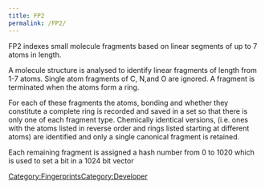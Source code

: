 ```yaml
---
title: FP2
permalink: /FP2/
---
```


FP2 indexes small molecule fragments based on linear segments of up to 7 atoms in length.

A molecule structure is analysed to identify linear fragments of length from 1-7 atoms. Single atom fragments of C, N,and O are ignored. A fragment is terminated when the atoms form a ring.

For each of these fragments the atoms, bonding and whether they constitute a complete ring is recorded and saved in a set so that there is only one of each fragment type. Chemically identical versions, (i.e. ones with the atoms listed in reverse order and rings listed starting at different atoms) are identified and only a single canonical fragment is retained.

Each remaining fragment is assigned a hash number from 0 to 1020 which is used to set a bit in a 1024 bit vector

[Category:Fingerprints](/Category:Fingerprints "wikilink")[Category:Developer](/Category:Developer "wikilink")